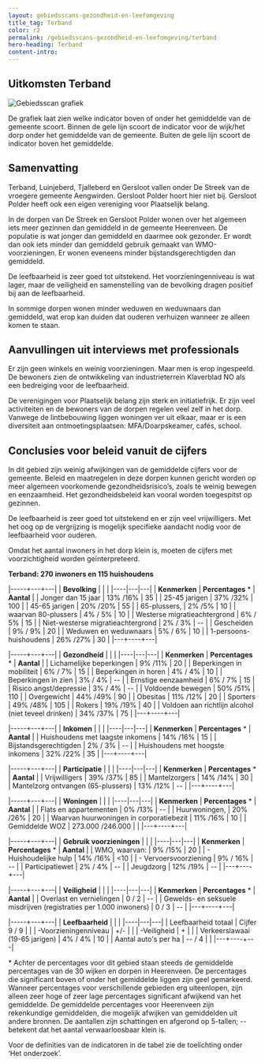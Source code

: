 ```yaml
---
layout: gebiedsscans-gezondheid-en-leefomgeving
title_tag: Terband
color: r2
permalink: /gebiedsscans-gezondheid-en-leefomgeving/terband
hero-heading: Terband
content-intro:
---
```

## Uitkomsten Terband

![Gebiedsscan grafiek](/uploads/Grafieken_Gebiedsscans_Dorpen-20.png)

De grafiek laat zien welke indicator boven of onder het gemiddelde van de gemeente scoort. Binnen de gele lijn scoort de indicator voor de wijk/het dorp onder het gemiddelde van de gemeente. Buiten de gele lijn scoort de indicator boven het gemiddelde.

## Samenvatting
Terband, Luinjeberd, Tjalleberd en Gersloot vallen onder De Streek van de vroegere gemeente Aengwirden. Gersloot Polder hoort hier niet bij. Gersloot Polder heeft ook een eigen vereniging voor Plaatselijk belang.

In de dorpen van De Streek en Gersloot Polder wonen over het algemeen iets meer gezinnen dan gemiddeld in de gemeente Heerenveen. De populatie is wat jonger dan gemiddeld en daarmee ook gezonder. Er wordt dan ook iets minder dan gemiddeld gebruik gemaakt van WMO-voorzieningen. Er wonen eveneens minder bijstandsgerechtigden dan gemiddeld.

De leefbaarheid is zeer goed tot uitstekend. Het voorzieningenniveau is wat lager, maar de veiligheid en samenstelling van de bevolking dragen positief bij aan de leefbaarheid.

In sommige dorpen wonen minder weduwen en weduwnaars dan gemiddeld, wat erop kan duiden dat ouderen verhuizen wanneer ze alleen komen te staan.

## Aanvullingen uit interviews met professionals

Er zijn geen winkels en weinig voorzieningen. Maar men is erop ingespeeld. De bewoners zien de ontwikkeling van industrieterrein Klaverblad NO als een bedreiging voor de leefbaarheid.

De verenigingen voor Plaatselijk belang zijn sterk en initiatiefrijk.  Er zijn veel activiteiten en de bewoners van de dorpen regelen veel zelf in het dorp. Vanwege de lintbebouwing liggen woningen ver uit elkaar, maar er is een diversiteit aan ontmoetingsplaatsen: MFA/Doarpskeamer, cafés, school.


## Conclusies voor beleid vanuit de cijfers
In dit gebied zijn weinig afwijkingen van de gemiddelde cijfers voor de gemeente. Beleid en maatregelen in deze dorpen kunnen gericht worden op meer algemeen voorkomende gezondheidsrisico’s, zoals  te weinig bewegen en eenzaamheid. Het gezondheidsbeleid kan vooral worden toegespitst  op gezinnen.

De leefbaarheid is zeer goed tot uitstekend en er zijn veel vrijwilligers. Met het oog op de vergrijzing is mogelijk specifieke aandacht nodig voor de leefbaarheid voor ouderen.

Omdat het aantal inwoners in het dorp klein is, moeten de cijfers met voorzichtigheid worden geïnterpreteerd.

**Terband: 270 inwoners en 115 huishoudens**

|-----+---+---|
|  **Bevolking**  |  |    |
|----|---|---|
| **Kenmerken**  | **Percentages** * | **Aantal** |
| Jonger dan 15 jaar                                  | 13% /16%  | 35 |
| 25-45 jarigen                                       | 37% /32% | 100 |
| 45-65 jarigen                                       | 20% /20% | 55 |
| 65-plussers,                                        | 2% /5% | 10 |
| waarvan 80-plussers                                 | 4% / 5% | 10 |
| Westerse migratieachtergrond                        | 6% / 5% | 15 |
| Niet-westerse migratieachtergrond                   | 2% / 3% | --  |
| Gescheiden                                          | 9% / 9% | 20 |
| Weduwen en weduwnaars                               | 5% / 6% | 10  |
| 1-persoons-huishoudens                              | 26% /27% | 30 |
|---+----+---|

|-----+---+---|
| **Gezondheid** |     |     |
|----|---|---|
| **Kenmerken** | **Percentages** * | **Aantal** |
| Lichamelijke beperkingen                            |  9% /11%    |  20   |
| Beperkingen in mobiliteit                           |  6% / 7%   |  15   |
| Beperkingen in horen                                |  4% / 4%   |  10   |
| Beperkingen in zien                                 |  3% / 4%   |      --   |
| Ernstige eenzaamheid                                |  6% / 7%   |  15   |
| Risico angst/depressie                              |  3% / 4%   |  --   |
| Voldoende bewegen                                   |  50% /51%   |  110   |
| Overgewicht                                         |  44% /49%   |  90   |
| Obesitas                                            |  11% /12%   |  20   |
| Sporters                                            |  49% /48%   |  105   |
| Rokers                                              |  19% /19%   |  40   |
| Voldoen aan richtlijn alcohol (niet teveel drinken) |  34% /37%   |  75   |
|---+----+---|

|-----+---+---|
| **Inkomen** |     |     |
|----|---|---|
| **Kenmerken**    | **Percentages** * | **Aantal** |
| Huishoudens met laagste inkomens                    |  14% /16%      |   15       |
| Bijstandsgerechtigden                               |  2% / 3%      |   --      |
| Huishoudens met hoogste inkomens                    |  32% /22%      |   35      |
|---+----+---|

|-----+---+---|
| **Participatie** |     |     |
|----|---|---|
| **Kenmerken**  | **Percentages** * | **Aantal** |
| Vrijwilligers                                       |  39% /37%      |   85      |
| Mantelzorgers                                       |  14% /14%     |   30      |
| Mantelzorg ontvangen (65-plussers)                  |  13% /12%     |   --      |
|---+----+---|

|-----+---+---|
| **Woningen** |     |     |
|----|---|---|
| **Kenmerken** | **Percentages** * | **Aantal** |
| Flats en appartementen                              | 0% /13% |  -- |
| Huurwoningen,                                       | 20% /26% |  20 |
| Waarvan huurwoningen in corporatiebezit             | 11% /16% |  10 |
| Gemiddelde WOZ                                      | 273.000 /246.000 |      |
|---+----+---|

|-----+---+---|
| **Gebruik voorzieningen** |     |     |
|----|---|---|
| **Kenmerken** | **Percentages** * | **Aantal** |
| WMO, waarvan:                                       |  9% /15% | 20 |
| - Huishoudelijke hulp                                 | 14% /16% | <10 |
| - Vervoersvoorziening                                 | 9% / 16% | -- |
| Participatiewet                                     | 2% / 4% | -- |
| Jeugdzorg                                           | 12% /19% | -- |
|---+----+---|

|-----+---+---|
| **Veiligheid** |     |     |
|----|---|---|
| **Kenmerken** | **Percentages** * | **Aantal** |
| Overlast en vernielingen                                           | 0 / 2 | -- |
| Gewelds- en seksuele misdrijven (registraties per 1.000 inwoners)  | 0 / 3 | -- |
|---+----+---|

|-----+---+---|
| **Leefbaarheid** |     |     |
|----|---|---|
| Leefbaarheid totaal                                | Cijfer 9 / 9 |                     |
| -Voorzieningenniveau                               | +/- |                     |
| -Veiligheid                                        | + |                       |
| Verkeerslawaai (19-65 jarigen)                     | 4% / 4% |          10           |
| Aantal auto's per ha                               | -- / 4 |                     |
|---+----+---|

\* Achter de percentages voor dit gebied staan steeds de gemiddelde percentages van de 30 wijken en dorpen in Heerenveen. De percentages die significant boven of onder het gemiddelde liggen zijn geel gemarkeerd. Wanneer percentages voor verschillende gebieden erg uiteenlopen, zijn alleen zeer hoge of zeer lage percentages significant afwijkend van het gemiddelde. De gemiddelde percentages voor Heerenveen zijn rekenkundige gemiddelden, die mogelijk afwijken van gemiddelden uit andere bronnen. De aantallen zijn schattingen en afgerond op 5-tallen; -- betekent dat het aantal verwaarloosbaar klein is.

Voor de definities van de indicatoren in de tabel zie de toelichting onder  ‘Het onderzoek’.
